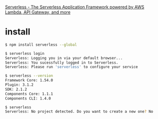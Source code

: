 [Serverless - The Serverless Application Framework powered by AWS Lambda, API Gateway, and more](https://serverless.com/)

# install

```sh
$ npm install serverless --global

$ serverless login
Serverless: Logging you in via your default browser...
Serverless: You sucessfully logged in to Serverless.
Serverless: Please run 'serverless' to configure your service

$ serverless --version
Framework Core: 1.54.0
Plugin: 3.1.2
SDK: 2.1.2
Components Core: 1.1.1
Components CLI: 1.4.0

$ serverless
Serverless: No project detected. Do you want to create a new one? No


```
